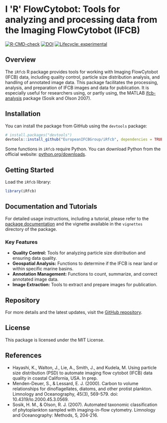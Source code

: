 # I 'R' FlowCytobot: Tools for analyzing and processing data from the Imaging FlowCytobot (IFCB)

[![R-CMD-check](https://github.com/anderstorstensson/iRfcb/actions/workflows/r-cmd-check.yml/badge.svg?event=push)](https://github.com/anderstorstensson/iRfcb/actions/workflows/r-cmd-check.yml)
[![DOI](https://zenodo.org/badge/DOI/10.5281/zenodo.12533225.svg)](https://doi.org/10.5281/zenodo.12533225)
[![Lifecycle: experimental](https://img.shields.io/badge/lifecycle-experimental-orange.svg)](https://lifecycle.r-lib.org/articles/stages.html#experimental)

## Overview

The `iRfcb` R package provides tools for working with Imaging FlowCytobot (IFCB) data, including quality control, particle size distribution analysis, and handling of annotated image data. This package facilitates the processing, analysis, and preparation of IFCB images and data for publication. It is especially useful for researchers using, or partly using, the MATLAB [ifcb-analysis](https://github.com/hsosik/ifcb-analysis) package (Sosik and Olson 2007).

## Installation

You can install the package from GitHub using the `devtools` package:

```r
# install.packages("devtools")
devtools::install_github("EuropeanIFCBGroup/iRfcb", dependencies = TRUE)
```

Some functions in `iRfcb` require Python. You can download Python from the official website: [python.org/downloads](https://www.python.org/downloads/).

## Getting Started

Load the `iRfcb` library:

```r
library(iRfcb)
```

## Documentation and Tutorials

For detailed usage instructions, including a tutorial, please refer to the [package documentation](https://europeanifcbgroup.github.io/iRfcb/) and the vignette available in the `vignettes` directory of the package. 

### Key Features

- **Quality Control:** Tools for analyzing particle size distribution and ensuring data quality.
- **Geospatial Analysis:** Functions to determine if the IFCB is near land or within specific marine basins.
- **Annotation Management:** Functions to count, summarize, and correct annotated image data.
- **Image Extraction:** Tools to extract and prepare images for publication.

## Repository

For more details and the latest updates, visit the [GitHub repository](https://github.com/anderstorstensson/iRfcb).

## License

This package is licensed under the MIT License.

## References

- Hayashi, K., Walton, J., Lie, A., Smith, J., and Kudela, M. Using particle size distribution (PSD) to automate imaging flow cytobot (IFCB) data quality in coastal California, USA. In prep.
- Menden-Deuer, S., & Lessard, E. J. (2000). Carbon to volume relationships for dinoflagellates, diatoms, and other protist plankton. Limnology and Oceanography, 45(3), 569-579. doi: 10.4319/lo.2000.45.3.0569.
- Sosik, H. M., & Olson, R. J. (2007). Automated taxonomic classification of phytoplankton sampled with imaging-in-flow cytometry. Limnology and Oceanography: Methods, 5, 204-216.
